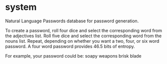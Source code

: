 # system
Natural Language Passwords database for password generation.

To create a password, roll four dice and select the corresponding word from the adjectives list.
Roll five dice and select the corresponding word from the nouns list.
Repeat, depending on whether you want a two, four, or six word password.
A four word password provides 46.5 bits of entropy.

For example, your password could be:  soapy weapons brisk blade
